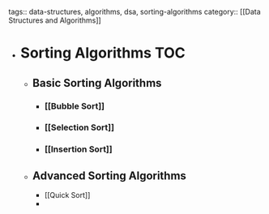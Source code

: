 tags:: data-structures, algorithms, dsa, sorting-algorithms
category:: [[Data Structures and Algorithms]]

- # Sorting Algorithms TOC
	- ## Basic Sorting Algorithms
		- ### [[Bubble Sort]]
		- ### [[Selection Sort]]
		- ### [[Insertion Sort]]
	- ## Advanced Sorting Algorithms
		- [[Quick Sort]]
		-